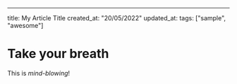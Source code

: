 ---
title: My Article Title
created_at: "20/05/2022"
updated_at:
tags: ["sample", "awesome"]

# Take your breath

This is *mind-blowing*!
